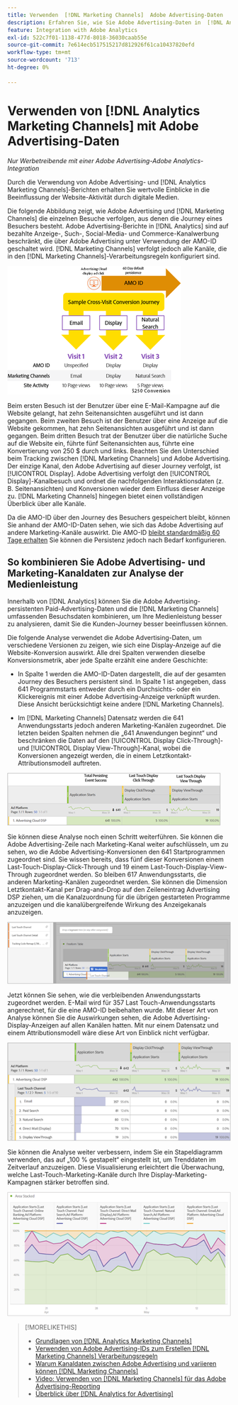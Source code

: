 ```yaml
---
title: Verwenden  [!DNL Marketing Channels]  Adobe Advertising-Daten
description: Erfahren Sie, wie Sie Adobe Advertising-Daten in  [!DNL Analytics Marketing Channels].
feature: Integration with Adobe Analytics
exl-id: 522c7f01-1138-477d-8018-36030caab55e
source-git-commit: 7e614ecb517515217d812926f61ca10437820efd
workflow-type: tm+mt
source-wordcount: '713'
ht-degree: 0%

---
```


# Verwenden von [!DNL Analytics Marketing Channels] mit Adobe Advertising-Daten

*Nur Werbetreibende mit einer Adobe Advertising-Adobe Analytics-Integration*

Durch die Verwendung von Adobe Advertising- und [!DNL Analytics Marketing Channels]-Berichten erhalten Sie wertvolle Einblicke in die Beeinflussung der Website-Aktivität durch digitale Medien.

<!-- from video: By using Marketing Channels with your Adobe Advertising data, you can get a more holistic view of how your advertising efforts are affecting site behavior. In particular, you can see the value of your view-through and click-through data, and how your advertising assists or is assisted by other channels. -->

Die folgende Abbildung zeigt, wie Adobe Advertising und [!DNL Marketing Channels] die einzelnen Besuche verfolgen, aus denen die Journey eines Besuchers besteht. Adobe Advertising-Berichte in [!DNL Analytics] sind auf bezahlte Anzeige-, Such-, Social-Media- und Commerce-Kanalwerbung beschränkt, die über Adobe Advertising unter Verwendung der AMO-ID geschaltet wird. [!DNL Marketing Channels] verfolgt jedoch alle Kanäle, die in den [!DNL Marketing Channels]-Verarbeitungsregeln konfiguriert sind.

![Wie Adobe Advertising und [!DNL Marketing Channels] die einzelnen Besuche auf der Journey eines Besuchers verfolgen](/help/integrations/assets/a4adc-mc-sample-journey2.png)

Beim ersten Besuch ist der Benutzer über eine E-Mail-Kampagne auf die Website gelangt, hat zehn Seitenansichten ausgeführt und ist dann gegangen. Beim zweiten Besuch ist der Benutzer über eine Anzeige auf die Website gekommen, hat zehn Seitenansichten ausgeführt und ist dann gegangen. Beim dritten Besuch trat der Benutzer über die natürliche Suche auf die Website ein, führte fünf Seitenansichten aus, führte eine Konvertierung von 250 $ durch und links. Beachten Sie den Unterschied beim Tracking zwischen [!DNL Marketing Channels] und Adobe Advertising. Der einzige Kanal, den Adobe Advertising auf dieser Journey verfolgt, ist [!UICONTROL Display]. Adobe Advertising verfolgt den [!UICONTROL Display]-Kanalbesuch und ordnet die nachfolgenden Interaktionsdaten (z. B. Seitenansichten) und Konversionen wieder dem Einfluss dieser Anzeige zu. [!DNL Marketing Channels] hingegen bietet einen vollständigen Überblick über alle Kanäle.

Da die AMO-ID über den Journey des Besuchers gespeichert bleibt, können Sie anhand der AMO-ID-Daten sehen, wie sich das Adobe Advertising auf andere Marketing-Kanäle auswirkt. Die AMO-ID [bleibt standardmäßig 60 Tage erhalten](/help/integrations/analytics/overview.md) Sie können die Persistenz jedoch nach Bedarf konfigurieren.

## So kombinieren Sie Adobe Advertising- und Marketing-Kanaldaten zur Analyse der Medienleistung

Innerhalb von [!DNL Analytics] können Sie die Adobe Advertising-persistenten Paid-Advertising-Daten und die [!DNL Marketing Channels] umfassenden Besuchsdaten kombinieren, um Ihre Medienleistung besser zu analysieren, damit Sie die Kunden-Journey besser beeinflussen können.

Die folgende Analyse verwendet die Adobe Advertising-Daten, um verschiedene Versionen zu zeigen, wie sich eine Display-Anzeige auf die Website-Konversion auswirkt. Alle drei Spalten verwenden dieselbe Konversionsmetrik, aber jede Spalte erzählt eine andere Geschichte:

* In Spalte 1 werden die AMO-ID-Daten dargestellt, die auf der gesamten Journey des Besuchers persistent sind. In Spalte 1 ist angegeben, dass 641 Programmstarts entweder durch ein Durchsichts- oder ein Klickereignis mit einer Adobe Advertising-Anzeige verknüpft wurden. Diese Ansicht berücksichtigt keine andere [!DNL Marketing Channels].

* Im [!DNL Marketing Channels] Datensatz werden die 641 Anwendungsstarts jedoch anderen Marketing-Kanälen zugeordnet. Die letzten beiden Spalten nehmen die „641 Anwendungen beginnt“ und beschränken die Daten auf den [!UICONTROL Display Click-Through]- und [!UICONTROL Display View-Through]-Kanal, wobei die Konversionen angezeigt werden, die in einem Letztkontakt-Attributionsmodell auftreten.

![Beispiel dafür, wie sich eine Display-Anzeige auf die Website-Konversion auswirkt](/help/integrations/assets/a4adc-mc-display-impact.png)

Sie können diese Analyse noch einen Schritt weiterführen. Sie können die Adobe Advertising-Zeile nach Marketing-Kanal weiter aufschlüsseln, um zu sehen, wo die Adobe Advertising-Konversionen den 641 Startprogrammen zugeordnet sind. Sie wissen bereits, dass fünf dieser Konversionen einem Last-Touch-Display-Click-Through und 19 einem Last-Touch-Display-View-Through zugeordnet werden. So bleiben 617 Anwendungsstarts, die anderen Marketing-Kanälen zugeordnet werden. Sie können die Dimension Letztkontakt-Kanal per Drag-and-Drop auf den Zeileneintrag Advertising DSP ziehen, um die Kanalzuordnung für die übrigen gestarteten Programme anzuzeigen und die kanalübergreifende Wirkung des Anzeigekanals anzuzeigen.

![Hinzufügen der Dimension Letztkontakt-Kanal](/help/integrations/assets/a4adc-mc-display-impact-ltc.png)

Jetzt können Sie sehen, wie die verbleibenden Anwendungsstarts zugeordnet werden. E-Mail wird für 357 Last Touch-Anwendungsstarts angerechnet, für die eine AMO-ID beibehalten wurde. Mit dieser Art von Analyse können Sie die Auswirkungen sehen, die Adobe Advertising-Display-Anzeigen auf allen Kanälen hatten. Mit nur einem Datensatz und einem Attributionsmodell wäre diese Art von Einblick nicht verfügbar.

![Beispiel für die kanalübergreifende Auswirkung der Anzeigekanäle](/help/integrations/assets/a4adc-mc-display-impact-x-channel.png)

Sie können die Analyse weiter verbessern, indem Sie ein Stapeldiagramm verwenden, das auf „100 % gestapelt“ eingestellt ist, um Trenddaten im Zeitverlauf anzuzeigen. Diese Visualisierung erleichtert die Überwachung, welche Last-Touch-Marketing-Kanäle durch Ihre Display-Marketing-Kampagnen stärker betroffen sind.

![Beispiel für die trendmäßige kanalübergreifende Wirkung der Anzeigekanäle](/help/integrations/assets/a4adc-mc-display-impact-x-channel-trend.png)

>[!MORELIKETHIS]
>
>* [Grundlagen von [!DNL Analytics Marketing Channels]](mc-overview.md)
>* [Verwenden von Adobe Advertising-IDs zum Erstellen  [!DNL Marketing Channels]  Verarbeitungsregeln](mc-ids.md)
>* [Warum Kanaldaten zwischen Adobe Advertising und variieren können [!DNL Marketing Channels]](mc-data-variances.md)
>* [Video: Verwenden von  [!DNL Marketing Channels]  für das Adobe Advertising-Reporting](https://experienceleague.adobe.com/docs/advertising-learn/tutorials/analytics/analytics-reporting-a4adc.html)
>* [Überblick über [!DNL Analytics for Advertising]](/help/integrations/analytics/overview.md)
